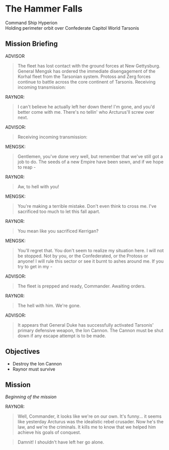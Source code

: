 # The Hammer Falls

Command Ship Hyperion  
Holding perimeter orbit over Confederate Capitol World Tarsonis

## Mission Briefing

ADVISOR

> The fleet has lost contact with the ground forces at New Gettysburg. General Mengsk has ordered the immediate disengagement of the Korhal fleet from the Tarsonian system. Protoss and Zerg forces continue to battle across the core continent of Tarsonis. Receiving incoming transmission:

RAYNOR:

> I can't believe he actually left her down there! I'm gone, and you'd better come with me. There's no tellin' who Arcturus'll screw over next.

ADVISOR:

> Receiving incoming transmission:

MENGSK:

> Gentlemen, you've done very well, but remember that we've still got a job to do. The seeds of a new Empire have been sewn, and if we hope to reap -

RAYNOR:

> Aw, to hell with you!

MENGSK:

> You're making a terrible mistake. Don't even think to cross me. I've sacrificed too much to let this fall apart.

RAYNOR:

> You mean like you sacrificed Kerrigan?

MENGSK:

> You'll regret that. You don't seem to realize my situation here. I will not be stopped. Not by you, or the Confederated, or the Protoss or anyone! I will rule this sector or see it burnt to ashes around me. If you try to get in my -

ADVISOR:

> The fleet is prepped and ready, Commander. Awaiting orders.

RAYNOR:

> The hell with him. We're gone.

ADVISOR:

> It appears that General Duke has successfully activated Tarsonis' primary defensive weapon, the Ion Cannon. The Cannon must be shut down if any escape attempt is to be made.

## Objectives

- Destroy the Ion Cannon
- Raynor must survive

## Mission

_Beginning of the mission_

RAYNOR:

> Well, Commander, it looks like we're on our own. It's funny... it seems like yesterday Arcturus was the idealistic rebel crusader. Now he's the law, and we're the criminals. It kills me to know that we helped him achieve his goals of conquest.

> Damnit! I shouldn't have left her go alone.